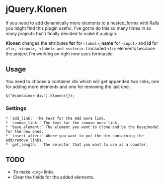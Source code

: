 # jQuery.Klonen


If you need to add dynamically more elements to a nested_forms with Rails you might find this plugin useful. I've got to do this so many times in so many projects that i finally decided to make it a plugin. 

 **Klonen** changes the attributes **for** for `<label>`, **name** for `<input>` and **id** for `<li>, <input>, <label> and <select>`. I included `<li>` elements because the project i'm working on right now uses formtastic.

## Usage


You need to choose a container div which will get appended two links, one for adding more elements and one for removing the last one.

    $("#container-div").klonen({});

### Settings
    
    * `add_link:` The text for the Add more link.
    * `remove_link:` The text for the remove more link.
    * `base_element:` The element you want to clone and be the base/model for the new ones.
    * `insert_after:` Where you want to put the div containing the add/remove links.
    * `get_length:`  The selector that you want to use as a counter.

## TODO

* To make `<img>` links.
* Clear the fields for the added elements.
